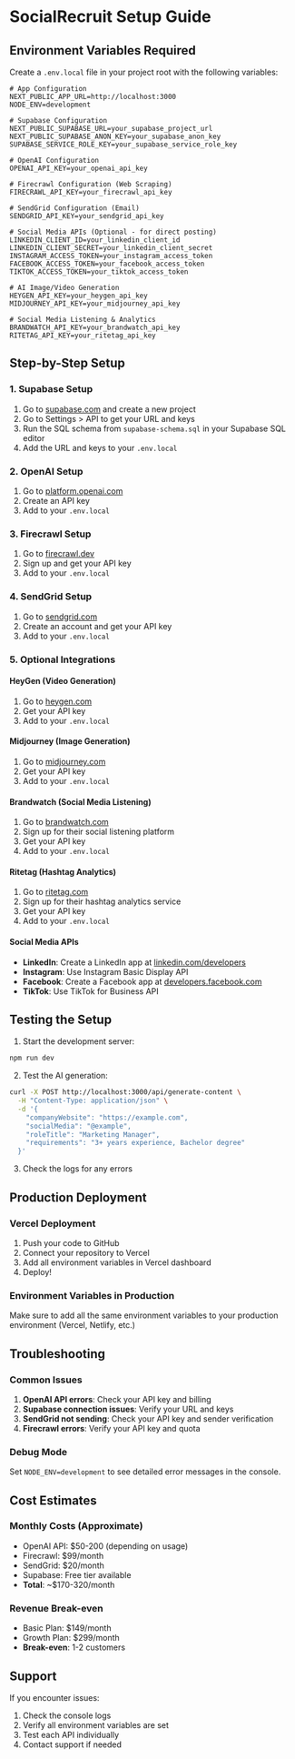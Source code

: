 # SocialRecruit Setup Guide

## Environment Variables Required

Create a `.env.local` file in your project root with the following variables:

```env
# App Configuration
NEXT_PUBLIC_APP_URL=http://localhost:3000
NODE_ENV=development

# Supabase Configuration
NEXT_PUBLIC_SUPABASE_URL=your_supabase_project_url
NEXT_PUBLIC_SUPABASE_ANON_KEY=your_supabase_anon_key
SUPABASE_SERVICE_ROLE_KEY=your_supabase_service_role_key

# OpenAI Configuration
OPENAI_API_KEY=your_openai_api_key

# Firecrawl Configuration (Web Scraping)
FIRECRAWL_API_KEY=your_firecrawl_api_key

# SendGrid Configuration (Email)
SENDGRID_API_KEY=your_sendgrid_api_key

# Social Media APIs (Optional - for direct posting)
LINKEDIN_CLIENT_ID=your_linkedin_client_id
LINKEDIN_CLIENT_SECRET=your_linkedin_client_secret
INSTAGRAM_ACCESS_TOKEN=your_instagram_access_token
FACEBOOK_ACCESS_TOKEN=your_facebook_access_token
TIKTOK_ACCESS_TOKEN=your_tiktok_access_token

# AI Image/Video Generation
HEYGEN_API_KEY=your_heygen_api_key
MIDJOURNEY_API_KEY=your_midjourney_api_key

# Social Media Listening & Analytics
BRANDWATCH_API_KEY=your_brandwatch_api_key
RITETAG_API_KEY=your_ritetag_api_key
```

## Step-by-Step Setup

### 1. Supabase Setup
1. Go to [supabase.com](https://supabase.com) and create a new project
2. Go to Settings > API to get your URL and keys
3. Run the SQL schema from `supabase-schema.sql` in your Supabase SQL editor
4. Add the URL and keys to your `.env.local`

### 2. OpenAI Setup
1. Go to [platform.openai.com](https://platform.openai.com)
2. Create an API key
3. Add to your `.env.local`

### 3. Firecrawl Setup
1. Go to [firecrawl.dev](https://firecrawl.dev)
2. Sign up and get your API key
3. Add to your `.env.local`

### 4. SendGrid Setup
1. Go to [sendgrid.com](https://sendgrid.com)
2. Create an account and get your API key
3. Add to your `.env.local`

### 5. Optional Integrations

#### HeyGen (Video Generation)
1. Go to [heygen.com](https://heygen.com)
2. Get your API key
3. Add to your `.env.local`

#### Midjourney (Image Generation)
1. Go to [midjourney.com](https://midjourney.com)
2. Get your API key
3. Add to your `.env.local`

#### Brandwatch (Social Media Listening)
1. Go to [brandwatch.com](https://brandwatch.com)
2. Sign up for their social listening platform
3. Get your API key
4. Add to your `.env.local`

#### Ritetag (Hashtag Analytics)
1. Go to [ritetag.com](https://ritetag.com)
2. Sign up for their hashtag analytics service
3. Get your API key
4. Add to your `.env.local`

#### Social Media APIs
- **LinkedIn**: Create a LinkedIn app at [linkedin.com/developers](https://linkedin.com/developers)
- **Instagram**: Use Instagram Basic Display API
- **Facebook**: Create a Facebook app at [developers.facebook.com](https://developers.facebook.com)
- **TikTok**: Use TikTok for Business API

## Testing the Setup

1. Start the development server:
```bash
npm run dev
```

2. Test the AI generation:
```bash
curl -X POST http://localhost:3000/api/generate-content \
  -H "Content-Type: application/json" \
  -d '{
    "companyWebsite": "https://example.com",
    "socialMedia": "@example",
    "roleTitle": "Marketing Manager",
    "requirements": "3+ years experience, Bachelor degree"
  }'
```

3. Check the logs for any errors

## Production Deployment

### Vercel Deployment
1. Push your code to GitHub
2. Connect your repository to Vercel
3. Add all environment variables in Vercel dashboard
4. Deploy!

### Environment Variables in Production
Make sure to add all the same environment variables to your production environment (Vercel, Netlify, etc.)

## Troubleshooting

### Common Issues

1. **OpenAI API errors**: Check your API key and billing
2. **Supabase connection issues**: Verify your URL and keys
3. **SendGrid not sending**: Check your API key and sender verification
4. **Firecrawl errors**: Verify your API key and quota

### Debug Mode
Set `NODE_ENV=development` to see detailed error messages in the console.

## Cost Estimates

### Monthly Costs (Approximate)
- OpenAI API: $50-200 (depending on usage)
- Firecrawl: $99/month
- SendGrid: $20/month
- Supabase: Free tier available
- **Total**: ~$170-320/month

### Revenue Break-even
- Basic Plan: $149/month
- Growth Plan: $299/month
- **Break-even**: 1-2 customers

## Support

If you encounter issues:
1. Check the console logs
2. Verify all environment variables are set
3. Test each API individually
4. Contact support if needed
